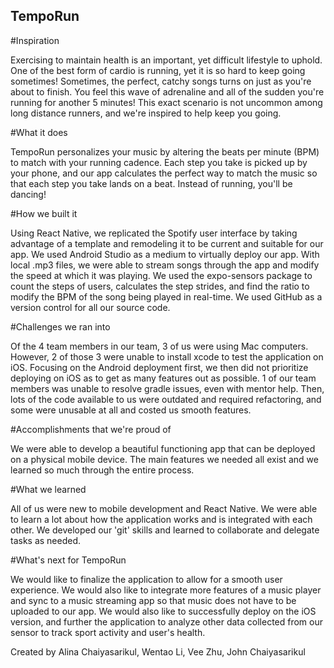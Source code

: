 ## TempoRun


#Inspiration

Exercising to maintain health is an important, yet difficult lifestyle to uphold. One of the best form of cardio is running, yet it is so hard to keep going sometimes! Sometimes, the perfect, catchy songs turns on just as you're about to finish. You feel this wave of adrenaline and all of the sudden you're running for another 5 minutes! This exact scenario is not uncommon among long distance runners, and we're inspired to help keep you going.


#What it does

TempoRun personalizes your music by altering the beats per minute (BPM) to match with your running cadence. Each step you take is picked up by your phone, and our app calculates the perfect way to match the music so that each step you take lands on a beat. Instead of running, you'll be dancing!

#How we built it

Using React Native, we replicated the Spotify user interface by taking advantage of a template and remodeling it to be current and suitable for our app. We used Android Studio as a medium to virtually deploy our app. With local .mp3 files, we were able to stream songs through the app and modify the speed at which it was playing. We used the expo-sensors package to count the steps of users, calculates the step strides, and find the ratio to modify the BPM of the song being played in real-time. We used GitHub as a version control for all our source code.


#Challenges we ran into

Of the 4 team members in our team, 3 of us were using Mac computers. However, 2 of those 3 were unable to install xcode to test the application on iOS. Focusing on the Android deployment first, we then did not prioritize deploying on iOS as to get as many features out as possible. 1 of our team members was unable to resolve gradle issues, even with mentor help. Then, lots of the code available to us were outdated and required refactoring, and some were unusable at all and costed us smooth features.


#Accomplishments that we're proud of

We were able to develop a beautiful functioning app that can be deployed on a physical mobile device. The main features we needed all exist and we learned so much through the entire process.


#What we learned

All of us were new to mobile development and React Native. We were able to learn a lot about how the application works and is integrated with each other. We developed our 'git' skills and learned to collaborate and delegate tasks as needed.


#What's next for TempoRun

We would like to finalize the application to allow for a smooth user experience. We would also like to integrate more features of a music player and sync to a music streaming app so that music does not have to be uploaded to our app. We would also like to successfully deploy on the iOS version, and further the application to analyze other data collected from our sensor to track sport activity and user's health.

Created by Alina Chaiyasarikul, Wentao Li, Vee Zhu, John Chaiyasarikul
